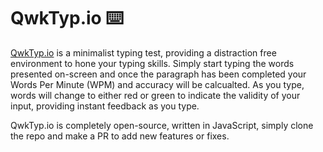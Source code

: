 # QwkTyp.io ⌨️
[QwkTyp.io](QwkTyp.github.io) is a minimalist typing test, providing a distraction free environment to hone your typing skills. Simply start typing the words presented on-screen and once the paragraph has been completed your Words Per Minute (WPM) and accuracy will be calcualted. As you type, words will change to either red or green to indicate the validity of your input, providing instant feedback as you type.

QwkTyp.io is completely open-source, written in JavaScript, simply clone the repo and make a PR to add new features or fixes.

